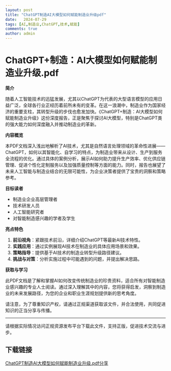 ```yaml
---
layout: post
title: "ChatGPT制造AI大模型如何赋能制造业升级pdf"
date:   2024-07-29
tags: [AI,制造业,ChatGPT,技术,赋能]
comments: true
author: admin
---
```

# ChatGPT+制造：AI大模型如何赋能制造业升级.pdf

**简介**

随着人工智能技术的迅猛发展，尤其以ChatGPT为代表的大型语言模型的应用日益广泛，全球各行业正经历着前所未有的变革。在这一浪潮中，制造业作为国家经济的重要支柱，其转型升级的步伐也愈发加快。《ChatGPT+制造：AI大模型如何赋能制造业升级》这份深度报告，正是聚焦于探讨AI大模型，特别是ChatGPT类的强大能力如何深度融入并推动制造业的革新。

**内容概览**

本PDF文档深入浅出地解析了AI技术，尤其是自然语言处理领域的革命性进展——ChatGPT，如何以其智能化、自学习的特点，为制造业带来从设计、生产到服务全流程的优化。通过具体的案例分析，展示AI如何助力提升生产效率、优化供应链管理、促进个性化定制服务以及加强质量控制等方面的能力。同时，报告也展望了未来人工智能与制造业结合的无限可能性，为企业决策者提供了宝贵的洞察和策略参考。

**目标读者**

- 制造业企业高层管理者
- 技术研发人员
- 人工智能研究者
- 对智能制造感兴趣的学者及学生

**亮点特色**

1. **前沿视角**：紧跟技术前沿，详细介绍ChatGPT等最新AI技术特性。
2. **实践应用**：通过实例展现AI技术在制造业的具体应用场景和效果。
3. **策略指导**：提供基于AI技术的制造业转型升级路径建议。
4. **挑战与对策**：分析实施过程中可能遇到的问题，并提出解决思路。

**获取与学习**

此PDF文档是了解和掌握AI如何改变传统制造业的珍贵资料，适合所有对智能制造业感兴趣的专业人士阅读。通过深入理解其中的内容，您将获得启发，洞察到制造业的未来发展路径，为您的企业和职业生涯规划提供新的思考角度。

请注意，为了尊重知识产权，请通过正规渠道获取该文件，并合法使用，共同促进知识的正当分享与传播。

---

请根据实际情况访问正规资源发布平台下载此文件，支持正版，促进技术交流与进步。

## 下载链接

[ChatGPT制造AI大模型如何赋能制造业升级.pdf分享](https://pan.quark.cn/s/3e2206df7fda)